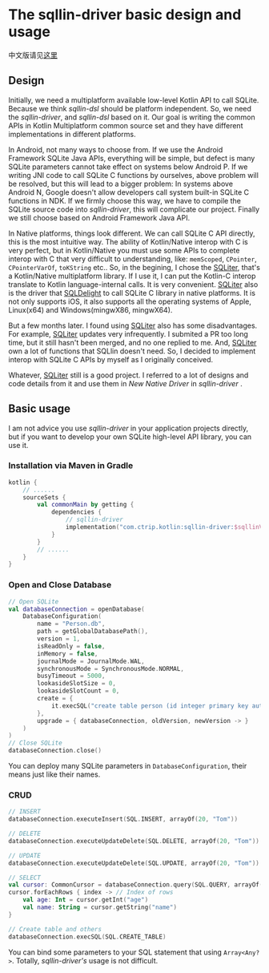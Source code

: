 # The sqllin-driver basic design and usage

中文版请见[这里](README_CN.md)

## Design

Initially, we need a multiplatform available low-level Kotlin API to call SQLite. Because we think _sqllin-dsl_
should be platform independent. So, we need the _sqllin-driver_, and _sqllin-dsl_ based on it. Our goal is
writing the common APIs in Kotlin Multiplatform common source set and they have different implementations in
different platforms.

In Android, not many ways to choose from. If we use the Android Framework SQLite Java APIs, everything will be simple,
but defect is many SQLite parameters cannot take effect on systems below Android P. If we writing JNI code
to call SQLite C functions by ourselves, above problem will be resolved, but this will lead to a bigger problem:
In systems above Android N, Google doesn't allow developers call system built-in SQLite C functions in NDK. If
we firmly choose this way, we have to compile the SQLite source code into _sqllin-driver_, this will complicate
our project. Finally we still choose based on Android Framework Java API.

In Native platforms, things look different. We can call SQLite C API directly, this is the most intuitive way.
The ability of Kotlin/Native interop with C is very perfect, but in Kotlin/Native you must use some APIs to
complete interop with C that very difficult to understanding, like: `memScoped`, `CPointer`, `CPointerVarOf`, `toKString` etc..
So, in the begining, I chose the [SQLiter](https://github.com/touchlab/SQLiter), that's a Kotlin/Native multiplatform
library. If I use it, I can put the Kotlin-C interop translate to Kotlin language-internal calls. It is very
convenient. [SQLiter](https://github.com/touchlab/SQLiter) also is the driver that
[SQLDelight](https://github.com/cashapp/sqldelight) to call SQLite C library in native platforms. It is not only
supports iOS, it also supports all the operating systems of Apple, Linux(x64) and Windows(mingwX86, mingwX64).

But a few months later. I found using [SQLiter](https://github.com/touchlab/SQLiter) also has some disadvantages. For
example, [SQLiter](https://github.com/touchlab/SQLiter) updates very infrequently. I submited a PR too long time, but
it still hasn't been merged, and no one replied to me. And, [SQLiter](https://github.com/touchlab/SQLiter) own a lot
of functions that SQLlin doesn't need. So, I decided to implement interop with SQLite C APIs by myself as I originally conceived.

Whatever, [SQLiter](https://github.com/touchlab/SQLiter) still is a good project. I referred to a lot of designs and code
details from it and use them in _New Native Driver_ in _sqllin-driver_ .

## Basic usage

I am not advice you use _sqllin-driver_ in your application projects directly, but if you want to develop your own SQLite
high-level API library, you can use it.

### Installation via Maven in Gradle

```kotlin
kotlin {
    // ......
    sourceSets {
        val commonMain by getting {
            dependencies {
                // sqllin-driver
                implementation("com.ctrip.kotlin:sqllin-driver:$sqllinVersion")
            }
        }
        // ......
    }
}
```

### Open and Close Database

```kotlin
// Open SQLite
val databaseConnection = openDatabase(
    DatabaseConfiguration(
        name = "Person.db",
        path = getGlobalDatabasePath(),
        version = 1,
        isReadOnly = false,
        inMemory = false,
        journalMode = JournalMode.WAL,
        synchronousMode = SynchronousMode.NORMAL,
        busyTimeout = 5000,
        lookasideSlotSize = 0,
        lookasideSlotCount = 0,
        create = {
            it.execSQL("create table person (id integer primary key autoincrement, name text, age integer)")
        },
        upgrade = { databaseConnection, oldVersion, newVersion -> }
    )
)
// Close SQLite
databaseConnection.close()
```

You can deploy many SQLite parameters in `DatabaseConfiguration`, their means just like their names.

### CRUD

```kotlin
// INSERT
databaseConnection.executeInsert(SQL.INSERT, arrayOf(20, "Tom"))

// DELETE
databaseConnection.executeUpdateDelete(SQL.DELETE, arrayOf(20, "Tom"))

// UPDATE
databaseConnection.executeUpdateDelete(SQL.UPDATE, arrayOf(20, "Tom"))

// SELECT
val cursor: CommonCursor = databaseConnection.query(SQL.QUERY, arrayOf(20, "Tom"))
cursor.forEachRows { index -> // Index of rows
    val age: Int = cursor.getInt("age")
    val name: String = cursor.getString("name")
}

// Create table and others
databaseConnection.execSQL(SQL.CREATE_TABLE)
```
You can bind some parameters to your SQL statement that using `Array<Any?>`. Totally, _sqllin-driver's_ usage is not difficult.
